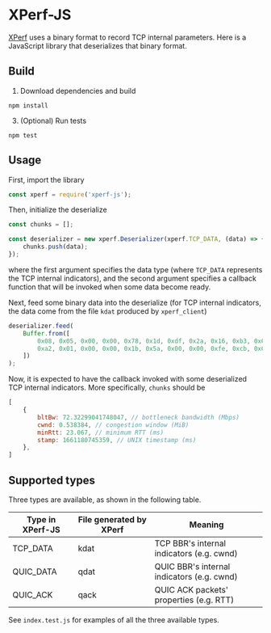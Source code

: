 XPerf-JS
========

[XPerf](https://github.com/lrh2000/xperf) uses a binary format to record TCP internal parameters. Here is a JavaScript library that deserializes that binary format.

Build
-------

 1. Download dependencies and build
```
npm install
```
 3. (Optional) Run tests
```
npm test
````

Usage
---------
First, import the library
```js
const xperf = require('xperf-js');
```

Then, initialize the deserialize
```js
const chunks = [];

const deserializer = new xperf.Deserializer(xperf.TCP_DATA, (data) => {
    chunks.push(data);
});
```
where the first argument specifies the data type (where `TCP_DATA` represents the TCP internal indicators), and the second argument specifies a callback function that will be invoked when some data become ready.

Next, feed some binary data into the deserialize (for TCP internal indicators, the data come from the file `kdat` produced by `xperf_client`)
```js
deserializer.feed(
    Buffer.from([
        0x08, 0x05, 0x00, 0x00, 0x78, 0x1d, 0xdf, 0x2a, 0x16, 0xb3, 0x0d, 0x17,
        0xa2, 0x01, 0x00, 0x00, 0x1b, 0x5a, 0x00, 0x00, 0xfe, 0xcb, 0x01, 0x00,
    ])
);
```

Now, it is expected to have the callback invoked with some deserialized TCP internal indicators. More specifically, `chunks` should be
```js
[
    {
        bltBw: 72.32299041748047, // bottleneck bandwidth (Mbps)
        cwnd: 0.538384, // congestion window (MiB)
        minRtt: 23.067, // minimum RTT (ms)
        stamp: 1661180745359, // UNIX timestamp (ms)
    },
]
```

Supported types
---------------

Three types are available, as shown in the following table.

| Type in XPerf-JS | File generated by XPerf | Meaning                                    |
|------------------|-------------------------|--------------------------------------------|
| TCP_DATA         | kdat                    | TCP BBR's internal indicators (e.g. cwnd)  |
| QUIC_DATA        | qdat                    | QUIC BBR's internal indicators (e.g. cwnd) |
| QUIC_ACK         | qack                    | QUIC ACK packets' properties (e.g. RTT)    |

See `index.test.js` for examples of all the three available types.
